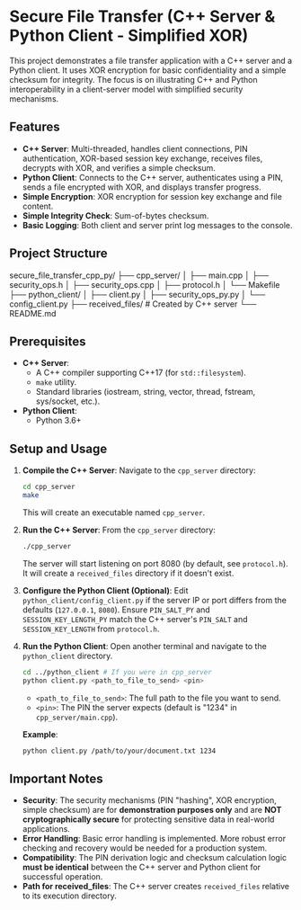 # Secure File Transfer (C++ Server & Python Client - Simplified XOR)

This project demonstrates a file transfer application with a C++ server and a Python client. It uses XOR encryption for basic confidentiality and a simple checksum for integrity. The focus is on illustrating C++ and Python interoperability in a client-server model with simplified security mechanisms.

## Features

* **C++ Server**: Multi-threaded, handles client connections, PIN authentication, XOR-based session key exchange, receives files, decrypts with XOR, and verifies a simple checksum.
* **Python Client**: Connects to the C++ server, authenticates using a PIN, sends a file encrypted with XOR, and displays transfer progress.
* **Simple Encryption**: XOR encryption for session key exchange and file content.
* **Simple Integrity Check**: Sum-of-bytes checksum.
* **Basic Logging**: Both client and server print log messages to the console.

## Project Structure
secure_file_transfer_cpp_py/
├── cpp_server/
│   ├── main.cpp
│   ├── security_ops.h
│   ├── security_ops.cpp
│   ├── protocol.h
│   └── Makefile
├── python_client/
│   ├── client.py
│   ├── security_ops_py.py
│   └── config_client.py
├── received_files/       # Created by C++ server
└── README.md

## Prerequisites

* **C++ Server**:
    * A C++ compiler supporting C++17 (for `std::filesystem`).
    * `make` utility.
    * Standard libraries (iostream, string, vector, thread, fstream, sys/socket, etc.).
* **Python Client**:
    * Python 3.6+

## Setup and Usage

1.  **Compile the C++ Server**:
    Navigate to the `cpp_server` directory:
    ```bash
    cd cpp_server
    make
    ```
    This will create an executable named `cpp_server`.

2.  **Run the C++ Server**:
    From the `cpp_server` directory:
    ```bash
    ./cpp_server
    ```
    The server will start listening on port 8080 (by default, see `protocol.h`). It will create a `received_files` directory if it doesn't exist.

3.  **Configure the Python Client (Optional)**:
    Edit `python_client/config_client.py` if the server IP or port differs from the defaults (`127.0.0.1`, `8080`). Ensure `PIN_SALT_PY` and `SESSION_KEY_LENGTH_PY` match the C++ server's `PIN_SALT` and `SESSION_KEY_LENGTH` from `protocol.h`.

4.  **Run the Python Client**:
    Open another terminal and navigate to the `python_client` directory.
    ```bash
    cd ../python_client # If you were in cpp_server
    python client.py <path_to_file_to_send> <pin>
    ```
    * `<path_to_file_to_send>`: The full path to the file you want to send.
    * `<pin>`: The PIN the server expects (default is "1234" in `cpp_server/main.cpp`).

    **Example**:
    ```bash
    python client.py /path/to/your/document.txt 1234
    ```

## Important Notes

* **Security**: The security mechanisms (PIN "hashing", XOR encryption, simple checksum) are for **demonstration purposes only** and are **NOT cryptographically secure** for protecting sensitive data in real-world applications.
* **Error Handling**: Basic error handling is implemented. More robust error checking and recovery would be needed for a production system.
* **Compatibility**: The PIN derivation logic and checksum calculation logic **must be identical** between the C++ server and Python client for successful operation.
* **Path for received_files**: The C++ server creates `received_files` relative to its execution directory.